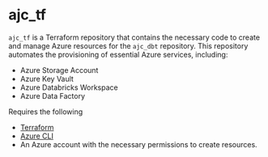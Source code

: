 # ajc_tf

`ajc_tf` is a Terraform repository that contains the necessary code to create and manage Azure resources for the `ajc_dbt` repository. This repository automates the provisioning of essential Azure services, including:

- Azure Storage Account
- Azure Key Vault
- Azure Databricks Workspace
- Azure Data Factory

Requires the following

- [Terraform](https://www.terraform.io/downloads.html)
- [Azure CLI](https://docs.microsoft.com/en-us/cli/azure/install-azure-cli)
- An Azure account with the necessary permissions to create resources.
